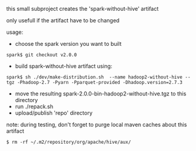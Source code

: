 this small subproject creates the 'spark-without-hive' artifact

only usefull if the artifact have to be changed

usage:
 - choose the spark version you want to built
```
spark$ git checkout v2.0.0
```
 - build spark-without-hive artifact using:
```
spark$ sh ./dev/make-distribution.sh  --name hadoop2-without-hive --tgz -Phadoop-2.7 -Pyarn -Pparquet-provided -Dhadoop.version=2.7.3
```
 - move the resulting spark-2.0.0-bin-hadoop2-without-hive.tgz to this directory
 - run ./repack.sh
 - upload/publish 'repo' directory

note: during testing, don't forget to purge local maven caches about this artifact
```
$ rm -rf ~/.m2/repository/org/apache/hive/aux/
```
